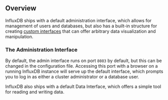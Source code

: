 ## Overview

InfluxDB ships with a default administration interface, which allows for management of users and databases, but also has a built-in structure for creating [custom interfaces](/docs/interfaces/custom.html) that can offer arbitrary data visualization and manipulation.

### The Administration Interface

By default, the admin interface runs on port `8083` by default, but this can be changed in the configuration file. Accessing this port with a browser on a running InfluxDB instance will serve up the default interface, which prompts you to log in as either a cluster administrator or a database user.

InfluxDB also ships with a default Data Interface, which offers a simple tool for reading and writing data.
